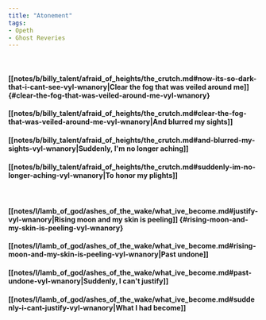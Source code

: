 ```yaml
---
title: "Atonement"
tags:
- Opeth
- Ghost Reveries
---
```

&nbsp;
#### [[notes/b/billy_talent/afraid_of_heights/the_crutch.md#now-its-so-dark-that-i-cant-see-vyl-wnanory|Clear the fog that was veiled around me]] {#clear-the-fog-that-was-veiled-around-me-vyl-wnanory}
#### [[notes/b/billy_talent/afraid_of_heights/the_crutch.md#clear-the-fog-that-was-veiled-around-me-vyl-wnanory|And blurred my sights]]
#### [[notes/b/billy_talent/afraid_of_heights/the_crutch.md#and-blurred-my-sights-vyl-wnanory|Suddenly, I'm no longer aching]]
#### [[notes/b/billy_talent/afraid_of_heights/the_crutch.md#suddenly-im-no-longer-aching-vyl-wnanory|To honor my plights]]
&nbsp;
#### [[notes/l/lamb_of_god/ashes_of_the_wake/what_ive_become.md#justify-vyl-wnanory|Rising moon and my skin is peeling]] {#rising-moon-and-my-skin-is-peeling-vyl-wnanory}
#### [[notes/l/lamb_of_god/ashes_of_the_wake/what_ive_become.md#rising-moon-and-my-skin-is-peeling-vyl-wnanory|Past undone]]
#### [[notes/l/lamb_of_god/ashes_of_the_wake/what_ive_become.md#past-undone-vyl-wnanory|Suddenly, I can't justify]]
#### [[notes/l/lamb_of_god/ashes_of_the_wake/what_ive_become.md#suddenly-i-cant-justify-vyl-wnanory|What I had become]]
